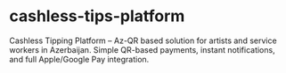# cashless-tips-platform
Cashless Tipping Platform – Az-QR based solution for artists and service workers in Azerbaijan. Simple QR-based payments, instant notifications, and full Apple/Google Pay integration.
